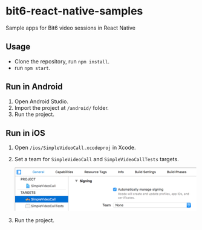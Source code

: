 # bit6-react-native-samples
Sample apps for Bit6 video sessions in React Native


## Usage
- Clone the repository, run `npm install`.  
- run `npm start`.


## Run in Android

1. Open Android Studio.
2. Import the project at `/android/` folder.
3. Run the project.


## Run in iOS

1. Open `/ios/SimpleVideoCall.xcodeproj` in Xcode.
2. Set a team for `SimpleVideoCall` and `SimpleVideoCallTests` targets.

	![Xcode import project](img/ios-targets-teams.png)

3. Run the project.
